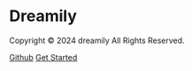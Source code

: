# Dreamily

 Copyright © 2024 dreamily All Rights Reserved.

[Github](https://github.com/mhya123/Dreamily-wiki)
[Get Started](README.md)


<!-- 添加首页背景图片 -->
<!-- ![](_media/brave_kun.png) -->


<!-- 背景色 -->

 <!-- ![color](#f0f0f0)  -->